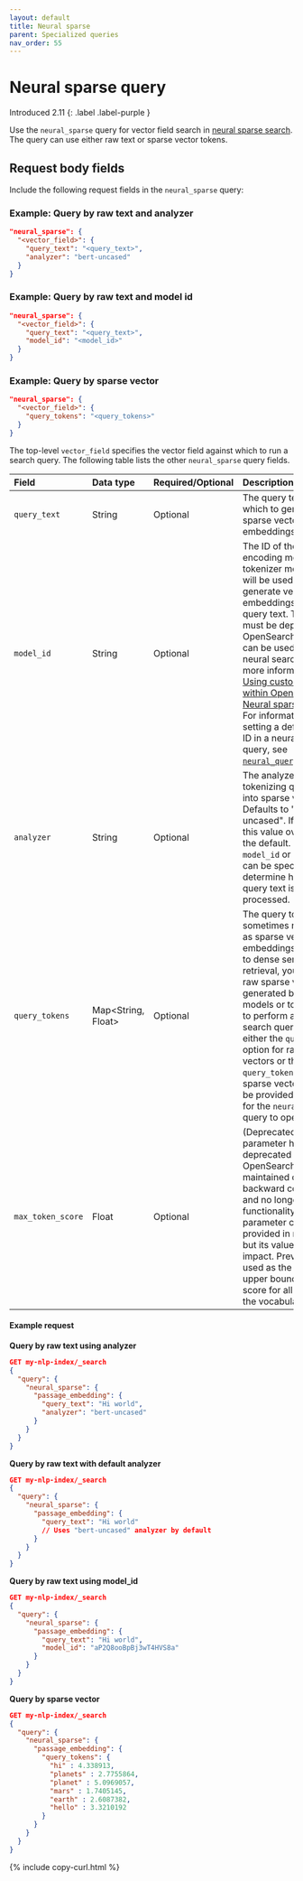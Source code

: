 ```yaml
---
layout: default
title: Neural sparse
parent: Specialized queries
nav_order: 55
---
```


# Neural sparse query
Introduced 2.11
{: .label .label-purple }

Use the `neural_sparse` query for vector field search in [neural sparse search]({{site.url}}{{site.baseurl}}/search-plugins/neural-sparse-search/). The query can use either raw text or sparse vector tokens.

## Request body fields

Include the following request fields in the `neural_sparse` query:
### Example: Query by raw text and analyzer

```json
"neural_sparse": {
  "<vector_field>": {
    "query_text": "<query_text>",
    "analyzer": "bert-uncased"
  }
}
```
### Example: Query by raw text and model id

```json
"neural_sparse": {
  "<vector_field>": {
    "query_text": "<query_text>",
    "model_id": "<model_id>"
  }
}
```
### Example: Query by sparse vector
```json
"neural_sparse": {
  "<vector_field>": {
    "query_tokens": "<query_tokens>"
  }
}
```

The top-level `vector_field` specifies the vector field against which to run a search query. The following table lists the other `neural_sparse` query fields.

Field | Data type | Required/Optional | Description
:--- | :--- | :--- | :---
`query_text` | String | Optional | The query text from which to generate sparse vector embeddings. 
`model_id` | String | Optional | The ID of the sparse encoding model or tokenizer model that will be used to generate vector embeddings from the query text. The model must be deployed in OpenSearch before it can be used in sparse neural search. For more information, see [Using custom models within OpenSearch]({{site.url}}{{site.baseurl}}/ml-commons-plugin/using-ml-models/) and [Neural sparse search]({{site.url}}{{site.baseurl}}/search-plugins/neural-sparse-search/). For information on setting a default model ID in a neural sparse query, see [`neural_query_enricher`]({{site.url}}{{site.baseurl}}/search-plugins/search-pipelines/neural-query-enricher/).
`analyzer` | String | Optional | The analyzer to use for tokenizing query text into sparse vectors. Defaults to "bert-uncased". If provided, this value overwrites the default. Either `model_id` or `analyzer` can be specified to determine how the query text is processed.
`query_tokens` | Map<String, Float> | Optional | The query tokens, sometimes referred to as sparse vector embeddings. Similarly to dense semantic retrieval, you can use raw sparse vectors generated by neural models or tokenizers to perform a semantic search query. Use either the `query_text` option for raw field vectors or the `query_tokens` option for sparse vectors. Must be provided in order for the `neural_sparse` query to operate.
`max_token_score` | Float | Optional | (Deprecated) This parameter has been deprecated since OpenSearch 2.12. It is maintained only for backward compatibility and no longer affects functionality. The parameter can still be provided in requests, but its value has no impact. Previously used as the theoretical upper bound of the score for all tokens in the vocabulary.

#### Example request

**Query by raw text using analyzer**

```json
GET my-nlp-index/_search
{
  "query": {
    "neural_sparse": {
      "passage_embedding": {
        "query_text": "Hi world",
        "analyzer": "bert-uncased"
      }
    }
  }
}
```

**Query by raw text with default analyzer**

```json
GET my-nlp-index/_search
{
  "query": {
    "neural_sparse": {
      "passage_embedding": {
        "query_text": "Hi world"
        // Uses "bert-uncased" analyzer by default
      }
    }
  }
}
```

**Query by raw text using model_id**

```json
GET my-nlp-index/_search
{
  "query": {
    "neural_sparse": {
      "passage_embedding": {
        "query_text": "Hi world",
        "model_id": "aP2Q8ooBpBj3wT4HVS8a"
      }
    }
  }
}
```

**Query by sparse vector**

```json
GET my-nlp-index/_search
{
  "query": {
    "neural_sparse": {
      "passage_embedding": {
        "query_tokens": {
          "hi" : 4.338913,
          "planets" : 2.7755864,
          "planet" : 5.0969057,
          "mars" : 1.7405145,
          "earth" : 2.6087382,
          "hello" : 3.3210192
        }
      }
    }
  }
}
```
{% include copy-curl.html %}
